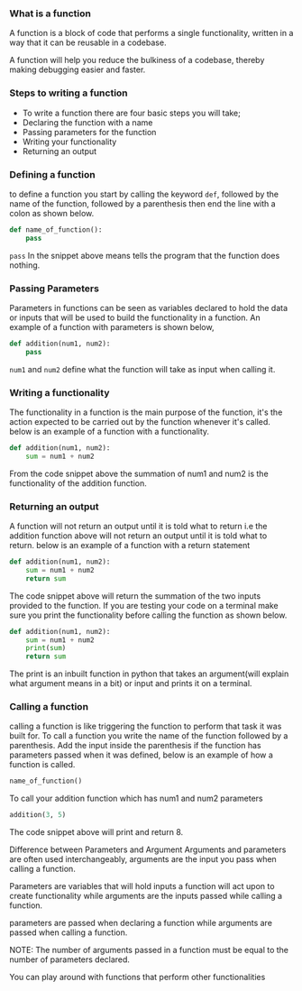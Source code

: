 ### What is a function
A function is a block of code that performs a single functionality, written in a way that it can be reusable in a codebase. 

A function will help you reduce the bulkiness of a codebase, thereby making debugging easier and faster.

### Steps to writing a function
- To write a function there are four basic steps you will take;
- Declaring the function with a name
- Passing parameters for the function
- Writing your functionality
- Returning an output

### Defining a function
to define a function you start by calling the keyword `def`, followed by the name of the function, followed by a parenthesis then end the line with a colon as shown below.
```python 
def name_of_function():
    pass
```
`pass` In the snippet above means tells the program that the function does nothing.

### Passing Parameters
Parameters in functions can be seen as variables declared to hold the data or inputs that will be used to build the functionality in a function. An example of a function with parameters is shown below,

```python 
def addition(num1, num2):
    pass
```
`num1` and `num2` define what the function will take as input when calling it.

### Writing a functionality
The functionality in a function is the main purpose of the function, it's the action expected to be carried out by the function whenever it's called. below is an example of a function with a functionality.
```python
def addition(num1, num2):
    sum = num1 + num2

```
From the code snippet above the summation of num1 and num2 is the functionality of the addition function.

### Returning an output
A function will not return an output until it is told what to return i.e the addition function above will not return an output until it is told what to return. below is an example of a function with a return statement
```python
def addition(num1, num2):
    sum = num1 + num2
    return sum
```
The code snippet above will return the summation of the two inputs provided to the function. If you are testing your code on a terminal make sure you print the functionality before calling the function as shown below.
```python
def addition(num1, num2):
    sum = num1 + num2
    print(sum)
    return sum
```

The print is an inbuilt function in python that takes an argument(will explain what argument means in a bit) or input and prints it on a terminal.

### Calling a function
calling a function is like triggering the function to perform that task it was built for. To call a function you write the name of the function followed by a parenthesis. Add the input inside the parenthesis if the function has parameters passed when it was defined, below is an example of how a function is called.
```python
name_of_function()
```
To call your addition function which has num1 and num2 parameters

```python
addition(3, 5)
```
The code snippet above will print and return 8.


Difference between Parameters and Argument
Arguments and parameters are often used interchangeably, arguments are the input you pass when calling a function.

Parameters are variables that will hold inputs a function will act upon to create functionality while arguments are the inputs passed while calling a function.

parameters are passed when declaring a function while arguments are passed when calling a function.

NOTE: The number of arguments passed in a function must be equal to the number of parameters declared.

You can play around with functions that perform other functionalities
